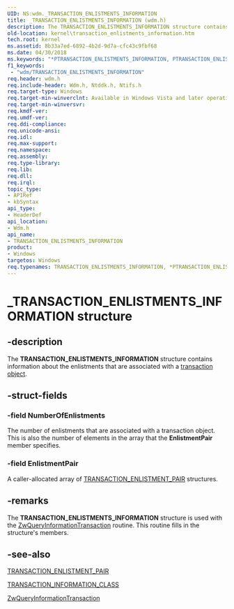 ```yaml
---
UID: NS:wdm._TRANSACTION_ENLISTMENTS_INFORMATION
title: _TRANSACTION_ENLISTMENTS_INFORMATION (wdm.h)
description: The TRANSACTION_ENLISTMENTS_INFORMATION structure contains information about the enlistments that are associated with a transaction object.
old-location: kernel\transaction_enlistments_information.htm
tech.root: kernel
ms.assetid: 8b33a7ed-6892-4b2d-9d7a-cfc43c9fbf68
ms.date: 04/30/2018
ms.keywords: "*PTRANSACTION_ENLISTMENTS_INFORMATION, PTRANSACTION_ENLISTMENTS_INFORMATION, PTRANSACTION_ENLISTMENTS_INFORMATION structure pointer [Kernel-Mode Driver Architecture], TRANSACTION_ENLISTMENTS_INFORMATION, TRANSACTION_ENLISTMENTS_INFORMATION structure [Kernel-Mode Driver Architecture], _TRANSACTION_ENLISTMENTS_INFORMATION, kernel.transaction_enlistments_information, ktm_ref_d6790593-2057-4d78-82f2-9d4d64cd800c.xml, wdm/PTRANSACTION_ENLISTMENTS_INFORMATION, wdm/TRANSACTION_ENLISTMENTS_INFORMATION"
f1_keywords:
 - "wdm/TRANSACTION_ENLISTMENTS_INFORMATION"
req.header: wdm.h
req.include-header: Wdm.h, Ntddk.h, Ntifs.h
req.target-type: Windows
req.target-min-winverclnt: Available in Windows Vista and later operating system versions.
req.target-min-winversvr: 
req.kmdf-ver: 
req.umdf-ver: 
req.ddi-compliance: 
req.unicode-ansi: 
req.idl: 
req.max-support: 
req.namespace: 
req.assembly: 
req.type-library: 
req.lib: 
req.dll: 
req.irql: 
topic_type:
- APIRef
- kbSyntax
api_type:
- HeaderDef
api_location:
- Wdm.h
api_name:
- TRANSACTION_ENLISTMENTS_INFORMATION
product:
- Windows
targetos: Windows
req.typenames: TRANSACTION_ENLISTMENTS_INFORMATION, *PTRANSACTION_ENLISTMENTS_INFORMATION
---
```


# _TRANSACTION_ENLISTMENTS_INFORMATION structure


## -description


The <b>TRANSACTION_ENLISTMENTS_INFORMATION</b> structure contains information about the enlistments that are associated with a <a href="https://docs.microsoft.com/windows-hardware/drivers/kernel/transaction-objects">transaction object</a>.


## -struct-fields




### -field NumberOfEnlistments

The number of enlistments that are associated with a transaction object. This is also the number of elements in the array that the <b>EnlistmentPair</b> member specifies.


### -field EnlistmentPair

A caller-allocated array of <a href="https://docs.microsoft.com/windows-hardware/drivers/ddi/wdm/ns-wdm-_transaction_enlistment_pair">TRANSACTION_ENLISTMENT_PAIR</a> structures. 


## -remarks



The <b>TRANSACTION_ENLISTMENTS_INFORMATION</b> structure is used with the <a href="https://docs.microsoft.com/windows-hardware/drivers/ddi/wdm/nf-wdm-ntqueryinformationtransaction">ZwQueryInformationTransaction</a> routine. This routine fills in the structure's members.




## -see-also




<a href="https://docs.microsoft.com/windows-hardware/drivers/ddi/wdm/ns-wdm-_transaction_enlistment_pair">TRANSACTION_ENLISTMENT_PAIR</a>



<a href="https://docs.microsoft.com/windows-hardware/drivers/ddi/wdm/ne-wdm-_transaction_information_class">TRANSACTION_INFORMATION_CLASS</a>



<a href="https://docs.microsoft.com/windows-hardware/drivers/ddi/wdm/nf-wdm-ntqueryinformationtransaction">ZwQueryInformationTransaction</a>
 

 


